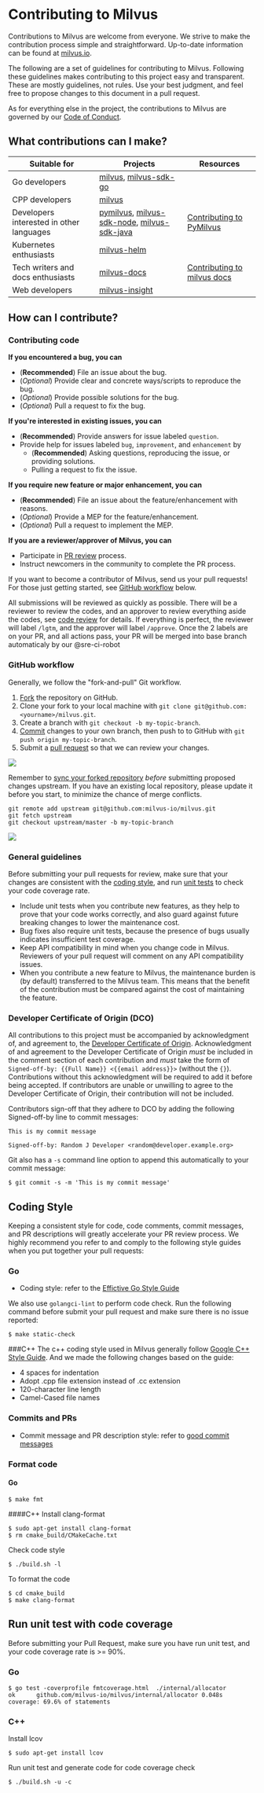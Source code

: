 # Contributing to Milvus

Contributions to Milvus are welcome from everyone. We strive to make the contribution process simple and straightforward. Up-to-date information can be found at [milvus.io](https://milvus.io/).

The following are a set of guidelines for contributing to Milvus. Following these guidelines makes contributing to this project easy and transparent. These are mostly guidelines, not rules. Use your best judgment, and feel free to propose changes to this document in a pull request.

As for everything else in the project, the contributions to Milvus are governed by our [Code of Conduct](CODE_OF_CONDUCT.md).

## What contributions can I make?

| Suitable for                             | Projects                                                     | Resources                                                    |
| ---------------------------------------- | ------------------------------------------------------------ | ------------------------------------------------------------ |
| Go developers                            | [milvus](https://github.com/milvus-io/milvus), [milvus-sdk-go](https://github.com/milvus-io/milvus-sdk-go)       |                                                              |
| CPP developers                           | [milvus](https://github.com/milvus-io/milvus)                |                                                              |
| Developers interested in other languages | [pymilvus](https://github.com/milvus-io/pymilvus), [milvus-sdk-node](https://github.com/milvus-io/milvus-sdk-node), [milvus-sdk-java](https://github.com/milvus-io/milvus-sdk-java) | [Contributing to PyMilvus](https://github.com/milvus-io/pymilvus/blob/master/CONTRIBUTING.md) |
| Kubernetes enthusiasts                   | [milvus-helm](https://github.com/milvus-io/milvus-helm)      |                                                              |
| Tech writers and docs enthusiasts        | [milvus-docs](https://github.com/milvus-io/milvus-docs)      | [Contributing to milvus docs](https://github.com/milvus-io/milvus-docs/blob/v2.0.0/CONTRIBUTING.md) |
| Web developers                           | [milvus-insight](https://github.com/milvus-io/milvus-insight)                                                         |                                                              |

## How can I contribute?
### Contributing code

**If you encountered a bug, you can**
- (**Recommended**) File an issue about the bug.
- (*Optional*) Provide clear and concrete ways/scripts to reproduce the bug.
- (*Optional*) Provide possible solutions for the bug.
- (*Optional*) Pull a request to fix the bug.

**If you're interested in existing issues, you can**
- (**Recommended**) Provide answers for issue labeled `question`.
- Provide help for issues labeled `bug`, `improvement`, and `enhancement` by
    - (**Recommended**) Asking questions, reproducing the issue, or providing solutions.
    - Pulling a request to fix the issue.

**If you require new feature or major enhancement, you can**
- (**Recommended**) File an issue about the feature/enhancement with reasons.
- (*Optional*) Provide a MEP for the feature/enhancement.
- (*Optional*) Pull a request to implement the MEP.

**If you are a reviewer/approver of Milvus, you can**
- Participate in [PR review](CODE_REVIEW.md) process.
- Instruct newcomers in the community to complete the PR process.

If you want to become a contributor of Milvus, send us your pull requests! For those just getting started, see [GitHub workflow](#github-workflow) below.

All submissions will be reviewed as quickly as possible.
There will be a reviewer to review the codes, and an approver to review everything aside the codes, see [code review](CODE_REVIEW.md) for details.
If everything is perfect, the reviewer will label `/lgtm`, and the approver will label `/approve`. 
Once the 2 labels are on your PR, and all actions pass, your PR will be merged into base branch automaticaly by our @sre-ci-robot

### GitHub workflow

Generally, we follow the "fork-and-pull" Git workflow.

1.  [Fork](https://docs.github.com/en/github/getting-started-with-github/fork-a-repo) the repository on GitHub.
2.  Clone your fork to your local machine with `git clone git@github.com:<yourname>/milvus.git`.
3.  Create a branch with `git checkout -b my-topic-branch`.
4.  [Commit](https://docs.github.com/en/github/collaborating-with-issues-and-pull-requests/committing-changes-to-a-pull-request-branch-created-from-a-fork) changes to your own branch, then push to to GitHub with `git push origin my-topic-branch`.
5.  Submit a [pull request](https://docs.github.com/en/github/collaborating-with-issues-and-pull-requests/about-pull-requests) so that we can review your changes.

![](docs/developer_guides/figs/fork-and-pull.png)

Remember to [sync your forked repository](https://docs.github.com/en/github/getting-started-with-github/fork-a-repo#keep-your-fork-synced) *before* submitting proposed changes upstream. If you have an existing local repository, please update it before you start, to minimize the chance of merge conflicts.

```shell
git remote add upstream git@github.com:milvus-io/milvus.git
git fetch upstream
git checkout upstream/master -b my-topic-branch
```

![](docs/developer_guides/figs/local-develop-steps.png)

### General guidelines

Before submitting your pull requests for review, make sure that your changes are consistent with the [coding style](CONTRIBUTING.md#coding-style), and run [unit tests](CONTRIBUTING.md#run-unit-test-with-code-coverage) to check your code coverage rate.

-   Include unit tests when you contribute new features, as they help to prove that your code works correctly, and also guard against future breaking changes to lower the maintenance cost.
-   Bug fixes also require unit tests, because the presence of bugs usually indicates insufficient test coverage.
-   Keep API compatibility in mind when you change code in Milvus. Reviewers of your pull request will comment on any API compatibility issues.
-   When you contribute a new feature to Milvus, the maintenance burden is (by default) transferred to the Milvus team. This means that the benefit of the contribution must be compared against the cost of maintaining the feature.

### Developer Certificate of Origin (DCO)

All contributions to this project must be accompanied by acknowledgment of, and agreement to, the [Developer Certificate of Origin](https://developercertificate.org/). Acknowledgment of and agreement to the Developer Certificate of Origin _must_ be included in the comment section of each contribution and _must_ take the form of `Signed-off-by: {{Full Name}} <{{email address}}>` (without the `{}`). Contributions without this acknowledgment will be required to add it before being accepted. If contributors are unable or unwilling to agree to the Developer Certificate of Origin, their contribution will not be included.

Contributors sign-off that they adhere to DCO by adding the following Signed-off-by line to commit messages:

```text
This is my commit message

Signed-off-by: Random J Developer <random@developer.example.org>
```

Git also has a `-s` command line option to append this automatically to your commit message:

```shell
$ git commit -s -m 'This is my commit message'
```

## Coding Style

Keeping a consistent style for code, code comments, commit messages, and PR descriptions will greatly accelerate your PR review process. We highly recommend you refer to and comply to the following style guides when you put together your pull requests:

### Go
- Coding style: refer to the [Effictive Go Style Guide](https://golang.org/doc/effective_go)

We also use `golangci-lint` to perform code check. Run the following command before submit your pull request and make sure there is no issue reported:
```shell
$ make static-check
```

###C++
The c++ coding style used in Milvus generally follow [Google C++ Style Guide](https://google.github.io/styleguide/cppguide.html).
And we made the following changes based on the guide:

-   4 spaces for indentation
-   Adopt .cpp file extension instead of .cc extension
-   120-character line length
-   Camel-Cased file names

### Commits and PRs
- Commit message and PR description style: refer to [good commit messages](https://chris.beams.io/posts/git-commit)

### Format code
#### Go
```shell
$ make fmt
```

####C++
Install clang-format
```shell
$ sudo apt-get install clang-format
$ rm cmake_build/CMakeCache.txt
```
Check code style
```shell
$ ./build.sh -l
```
To format the code
```shell
$ cd cmake_build
$ make clang-format
```

## Run unit test with code coverage
Before submitting your Pull Request, make sure you have run unit test, and your code coverage rate is >= 90%.

### Go
```shell
$ go test -coverprofile fmtcoverage.html  ./internal/allocator
ok  	github.com/milvus-io/milvus/internal/allocator 0.048s	coverage: 69.6% of statements
```
### C++
Install lcov
```shell
$ sudo apt-get install lcov
```
Run unit test and generate code for code coverage check
```shell 
$ ./build.sh -u -c
```
